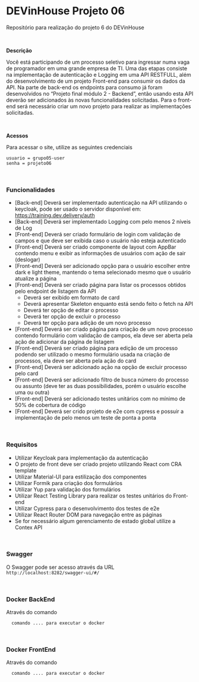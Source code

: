 # DEVinHouse Projeto 06

Repositório para realização do projeto 6 do DEVinHouse

<br>

**Descrição**

Você está participando de um processo seletivo para ingressar numa vaga de programador em uma grande empresa de TI. Uma das etapas consiste na implementação de autenticação e Logging em uma API RESTFULL, além do desenvolvimento de um projeto Front-end para consumir os dados da API.
Na parte de back-end os endpoints para consumo já foram desenvolvidos no “Projeto final módulo 2 - Backend”, então usando esta API deverão ser adicionados às novas funcionalidades solicitadas.
Para o front-end será necessário criar um novo projeto para realizar as implementações solicitadas.

<br>

**Acessos**

Para acessar o site, utilize as seguintes credenciais 

```
usuario = grupo05-user
senha = projeto06
```

<br>

### **Funcionalidades**

- [Back-end] Deverá ser implementado autenticação na API utilizando o keycloak, pode ser usado o servidor disponível em: https://training.dev.delivery/auth
- [Back-end] Deverá ser implementado Logging com pelo menos 2 níveis de Log
- [Front-end] Deverá ser criado formulário de login com validação de campos e que deve ser exibida caso o usuário não esteja autenticado
- [Front-end] Deverá ser criado componente de layout com AppBar contendo menu e exibir as informações de usuários com ação de sair (deslogar)
- [Front-end] Deverá ser adicionado opção para o usuário escolher entre dark e light theme, mantendo o tema selecionado mesmo que o usuário atualize a página
- [Front-end] Deverá ser criado página para listar os processos obtidos pelo endpoint de listagem da API
  - Deverá ser exibido em formato de card
  - Deverá apresentar Skeleton enquanto está sendo feito o fetch na API
  - Deverá ter opção de editar o processo
  - Deverá ter opção de excluir o processo
  - Deverá ter opção para adição de um novo processo
- [Front-end] Deverá ser criado página para criação de um novo processo contendo formulário com validação de campos, ela deve ser aberta pela ação de adicionar da página de listagem
- [Front-end] Deverá ser criado página para edição de um processo podendo ser utilizado o mesmo formulário usada na criação de processos, ela deve ser aberta pela ação do card
- [Front-end] Deverá ser adicionado ação na opção de excluir processo pelo card
- [Front-end] Deverá ser adicionado filtro de busca número do processo ou assunto (deve ter as duas possibilidades, porém o usuário escolhe uma ou outra)
- [Front-end] Deverá ser adicionado testes unitários com no mínimo de 50% de cobertura de código
- [Front-end] Deverá ser crido projeto de e2e com cypress e possuir a implementação de pelo menos um teste de ponta a ponta

<br>

### **Requisitos**

- Utilizar Keycloak para implementação da autenticação
- O projeto de front deve ser criado projeto utilizando React com CRA template
- Utilizar Material-UI para estilização dos componentes
- Utilizar Formik para criação dos formulários
- Utilizar Yup para validação dos formulários
- Utilizar React Testing Library para realizar os testes unitários do Front-end
- Utilizar Cypress para o desenvolvimento dos testes de e2e
- Utilizar React Router DOM para navegação entre as páginas
- Se for necessário algum gerenciamento de estado global utilize a Contex API

<br>

### **Swagger** 


O Swagger pode ser acesso através da URL `http://localhost:8282/swagger-ui/#/`

<br>

### **Docker BackEnd**

Através do comando 

```
  comando .... para executar o docker
```

<br>

### **Docker FrontEnd**

Através do comando 

```
  comando .... para executar o docker
```
